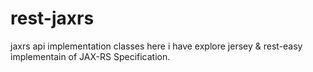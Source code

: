 # rest-jaxrs
jaxrs api implementation classes 
here i have explore jersey & rest-easy implementain of JAX-RS Specification.
